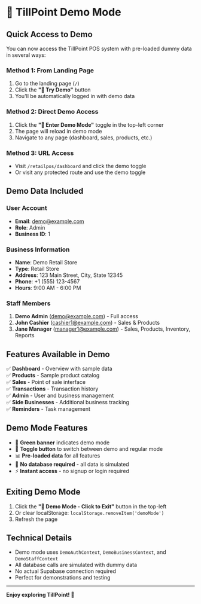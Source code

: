 # 🎯 TillPoint Demo Mode

## Quick Access to Demo

You can now access the TillPoint POS system with pre-loaded dummy data in several ways:

### Method 1: From Landing Page
1. Go to the landing page (`/`)
2. Click the **"🎯 Try Demo"** button
3. You'll be automatically logged in with demo data

### Method 2: Direct Demo Access
1. Click the **"🚀 Enter Demo Mode"** toggle in the top-left corner
2. The page will reload in demo mode
3. Navigate to any page (dashboard, sales, products, etc.)

### Method 3: URL Access
- Visit `/retailpos/dashboard` and click the demo toggle
- Or visit any protected route and use the demo toggle

## Demo Data Included

### User Account
- **Email**: demo@example.com
- **Role**: Admin
- **Business ID**: 1

### Business Information
- **Name**: Demo Retail Store
- **Type**: Retail Store
- **Address**: 123 Main Street, City, State 12345
- **Phone**: +1 (555) 123-4567
- **Hours**: 9:00 AM - 6:00 PM

### Staff Members
1. **Demo Admin** (demo@example.com) - Full access
2. **John Cashier** (cashier1@example.com) - Sales & Products
3. **Jane Manager** (manager1@example.com) - Sales, Products, Inventory, Reports

## Features Available in Demo

✅ **Dashboard** - Overview with sample data  
✅ **Products** - Sample product catalog  
✅ **Sales** - Point of sale interface  
✅ **Transactions** - Transaction history  
✅ **Admin** - User and business management  
✅ **Side Businesses** - Additional business tracking  
✅ **Reminders** - Task management  

## Demo Mode Features

- 🎯 **Green banner** indicates demo mode
- 🔄 **Toggle button** to switch between demo and regular mode
- 📊 **Pre-loaded data** for all features
- 🚫 **No database required** - all data is simulated
- ⚡ **Instant access** - no signup or login required

## Exiting Demo Mode

1. Click the **"🎯 Demo Mode - Click to Exit"** button in the top-left
2. Or clear localStorage: `localStorage.removeItem('demoMode')`
3. Refresh the page

## Technical Details

- Demo mode uses `DemoAuthContext`, `DemoBusinessContext`, and `DemoStaffContext`
- All database calls are simulated with dummy data
- No actual Supabase connection required
- Perfect for demonstrations and testing

---

**Enjoy exploring TillPoint! 🚀**
